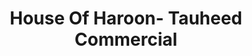 ---
title: "House Of Haroon- Tauheed Commercial"
url: /karachi/house-of-haroon-tauheed-commercial/
shop: clothes
---